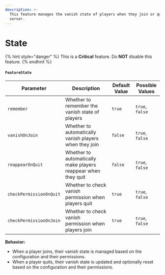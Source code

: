 ```yaml
---
description: >-
  This feature manages the vanish state of players when they join or quit the
  server.
---
```


# State

{% hint style="danger" %}
This is a **Critical** feature. Do **NOT** disable this feature.
{% endhint %}

#### `FeatureState`

| Parameter               | Description                                                   | Default Value | Possible Values |
| ----------------------- | ------------------------------------------------------------- | ------------- | --------------- |
| `remember`              | Whether to remember the vanish state of players               | `true`        | `true`, `false` |
| `vanishOnJoin`          | Whether to automatically vanish players when they join        | `false`       | `true`, `false` |
| `reappearOnQuit`        | Whether to automatically make players reappear when they quit | `false`       | `true`, `false` |
| `checkPermissionOnQuit` | Whether to check vanish permission when players quit          | `true`        | `true`, `false` |
| `checkPermissionOnJoin` | Whether to check vanish permission when players join          | `true`        | `true`, `false` |

**Behavior:**

* When a player joins, their vanish state is managed based on the configuration and their permissions.
* When a player quits, their vanish state is updated and optionally reset based on the configuration and their permissions.
